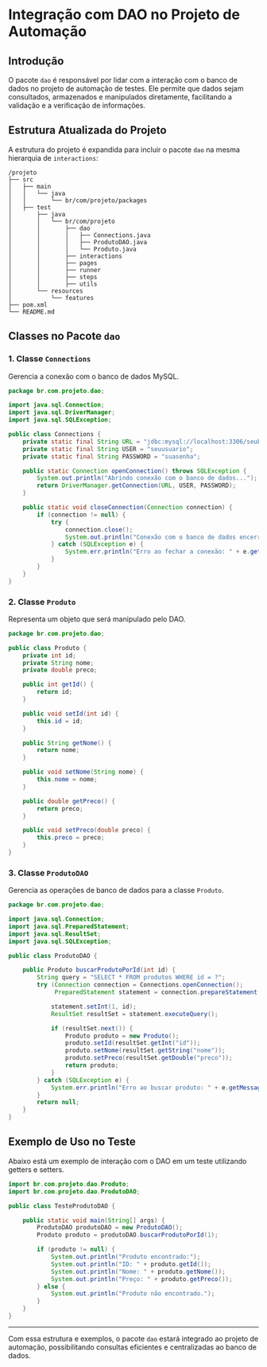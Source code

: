 
# Integração com DAO no Projeto de Automação

## Introdução
O pacote `dao` é responsável por lidar com a interação com o banco de dados no projeto de automação de testes. Ele permite que dados sejam consultados, armazenados e manipulados diretamente, facilitando a validação e a verificação de informações.

## Estrutura Atualizada do Projeto
A estrutura do projeto é expandida para incluir o pacote `dao` na mesma hierarquia de `interactions`:

```
/projeto
├── src
│   ├── main
│   │   └── java
│   │       └── br/com/projeto/packages
│   ├── test
│       ├── java
│       │   └── br/com/projeto
│       │       ├── dao
│       │       │   ├── Connections.java
│       │       │   ├── ProdutoDAO.java
│       │       │   └── Produto.java
│       │       ├── interactions
│       │       ├── pages
│       │       ├── runner
│       │       ├── steps
│       │       ├── utils
│       └── resources
│           └── features
├── pom.xml
└── README.md
```

## Classes no Pacote `dao`

### 1. Classe `Connections`
Gerencia a conexão com o banco de dados MySQL.

```java
package br.com.projeto.dao;

import java.sql.Connection;
import java.sql.DriverManager;
import java.sql.SQLException;

public class Connections {
    private static final String URL = "jdbc:mysql://localhost:3306/seubanco";
    private static final String USER = "seuusuario";
    private static final String PASSWORD = "suasenha";

    public static Connection openConnection() throws SQLException {
        System.out.println("Abrindo conexão com o banco de dados...");
        return DriverManager.getConnection(URL, USER, PASSWORD);
    }

    public static void closeConnection(Connection connection) {
        if (connection != null) {
            try {
                connection.close();
                System.out.println("Conexão com o banco de dados encerrada.");
            } catch (SQLException e) {
                System.err.println("Erro ao fechar a conexão: " + e.getMessage());
            }
        }
    }
}
```

### 2. Classe `Produto`
Representa um objeto que será manipulado pelo DAO.

```java
package br.com.projeto.dao;

public class Produto {
    private int id;
    private String nome;
    private double preco;

    public int getId() {
        return id;
    }

    public void setId(int id) {
        this.id = id;
    }

    public String getNome() {
        return nome;
    }

    public void setNome(String nome) {
        this.nome = nome;
    }

    public double getPreco() {
        return preco;
    }

    public void setPreco(double preco) {
        this.preco = preco;
    }
}
```

### 3. Classe `ProdutoDAO`
Gerencia as operações de banco de dados para a classe `Produto`.

```java
package br.com.projeto.dao;

import java.sql.Connection;
import java.sql.PreparedStatement;
import java.sql.ResultSet;
import java.sql.SQLException;

public class ProdutoDAO {

    public Produto buscarProdutoPorId(int id) {
        String query = "SELECT * FROM produtos WHERE id = ?";
        try (Connection connection = Connections.openConnection();
             PreparedStatement statement = connection.prepareStatement(query)) {

            statement.setInt(1, id);
            ResultSet resultSet = statement.executeQuery();

            if (resultSet.next()) {
                Produto produto = new Produto();
                produto.setId(resultSet.getInt("id"));
                produto.setNome(resultSet.getString("nome"));
                produto.setPreco(resultSet.getDouble("preco"));
                return produto;
            }
        } catch (SQLException e) {
            System.err.println("Erro ao buscar produto: " + e.getMessage());
        }
        return null;
    }
}
```

## Exemplo de Uso no Teste
Abaixo está um exemplo de interação com o DAO em um teste utilizando getters e setters.

```java
import br.com.projeto.dao.Produto;
import br.com.projeto.dao.ProdutoDAO;

public class TesteProdutoDAO {

    public static void main(String[] args) {
        ProdutoDAO produtoDAO = new ProdutoDAO();
        Produto produto = produtoDAO.buscarProdutoPorId(1);

        if (produto != null) {
            System.out.println("Produto encontrado:");
            System.out.println("ID: " + produto.getId());
            System.out.println("Nome: " + produto.getNome());
            System.out.println("Preço: " + produto.getPreco());
        } else {
            System.out.println("Produto não encontrado.");
        }
    }
}
```

---

Com essa estrutura e exemplos, o pacote `dao` estará integrado ao projeto de automação, possibilitando consultas eficientes e centralizadas ao banco de dados.

